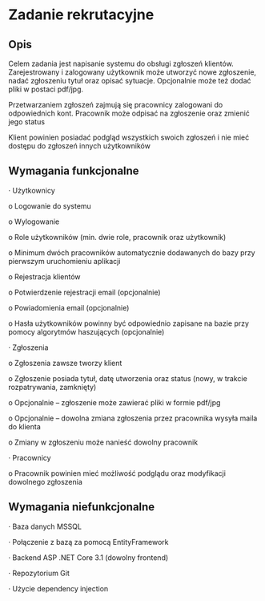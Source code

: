 # Zadanie rekrutacyjne


## Opis 

Celem zadania jest napisanie systemu do obsługi zgłoszeń klientów. Zarejestrowany i zalogowany użytkownik może utworzyć nowe zgłoszenie, nadać zgłoszeniu tytuł oraz opisać sytuacje. Opcjonalnie może też dodać pliki w postaci pdf/jpg. 

Przetwarzaniem zgłoszeń zajmują się pracownicy zalogowani do odpowiednich kont. Pracownik może odpisać na zgłoszenie oraz zmienić jego status 

Klient powinien posiadać podgląd wszystkich swoich zgłoszeń i nie mieć dostępu do zgłoszeń innych użytkowników 


## Wymagania funkcjonalne 

·        Użytkownicy 

o   Logowanie do systemu 

o   Wylogowanie 

o   Role użytkowników (min. dwie role, pracownik oraz użytkownik) 

o   Minimum dwóch pracowników automatycznie dodawanych do bazy przy pierwszym uruchomieniu aplikacji 

o   Rejestracja klientów 

o   Potwierdzenie rejestracji email (opcjonalnie) 

o   Powiadomienia email (opcjonalnie) 

o   Hasła użytkowników powinny być odpowiednio zapisane na bazie przy pomocy algorytmów haszujących (opcjonalnie) 

·        Zgłoszenia 

o   Zgłoszenia zawsze tworzy klient 

o   Zgłoszenie posiada tytuł, datę utworzenia oraz status (nowy, w trakcie rozpatrywania, zamknięty) 

o   Opcjonalnie – zgłoszenie może zawierać pliki w formie pdf/jpg 

o   Opcjonalnie – dowolna zmiana zgłoszenia przez pracownika wysyła maila do klienta 

o   Zmiany w zgłoszeniu może nanieść dowolny pracownik 

·        Pracownicy 

o   Pracownik powinien mieć możliwość podglądu oraz modyfikacji dowolnego zgłoszenia 


## Wymagania niefunkcjonalne 

·        Baza danych MSSQL 

·        Połączenie z bazą za pomocą EntityFramework 

·        Backend ASP .NET Core 3.1 (dowolny frontend) 

·        Repozytorium Git 

·        Użycie dependency injection  
